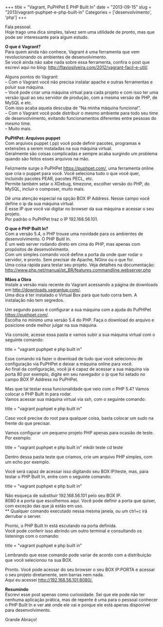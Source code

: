 +++
title = "Vagrant, PuPHPet E PHP Built In"
date = "2013-09-15"
slug = "2013/vagrant-puphpet-e-php-built-in"
Categories = ['desenvolvimento', 'php']
+++

<p>Fala pessoal.<br/>
Hoje trago uma dica simples, talvez sem uma utilidade de pronto, mas que pode ser interessante para algum estudo.</p>

<p><strong>O que é Vagrant?</strong><br/>
Para quem ainda não conhece, Vagrant é uma ferramenta que vem revolucionando os ambientes de desenvolvimento.<br/>
Se você ainda não sabe nada sobre essa ferramenta, confira o post que escrevi aqui no blog: <a href="http://flaviosilveira.com/2012/vagrant-facil-e-util/">http://flaviosilveira.com/2012/vagrant-facil-e-util/</a>.</p>

<!--more-->


<p>Alguns pontos do Vagrant:<br/>
&#8211; Com o Vagrant você não precisa instalar apache e outras ferramentas e poluir sua máquina.<br/>
&#8211; Você pode criar uma máquina virtual para cada projeto e com isso ter uma versão igual ao seu servidor de produção, com a mesma versão de PHP, de MySQL e etc.<br/>
Com isso acaba aquela desculpa de &#8220;Na minha máquina funciona!&#8221;.<br/>
&#8211; Com o Vagrant você pode distribuir o mesmo ambiente para todo seu time de desenvolvimento, evitando funcionamentos diferentes entre pessoas do mesmo time.<br/>
&#8211; Muito mais.</p>

<p><strong>PuPHPet: Arquivos puppet</strong><br/>
Com arquivos puppet (.pp) você pode definir pacotes, programas e extensões a serem instaladas na sua máquina virtual.<br/>
Geralmente são coisas complicadas e sempre acaba surgindo um problema quando são feitos esses arquivos na mão.</p>

<p>Felizmente surge o PuPHPet <a href="https://puphpet.com/">https://puphpet.com/</a>, uma ferramenta online que cria o puppet para você. Você seleciona tudo o que você quer, incluindo pacotes PEAR, pacotes PECL, etc.<br/>
Permite também setar o XDebug, timezone, escolher versão do PHP, do MySQL, incluir o composer, muito mais.</p>

<p>Dê uma atenção especial na opção BOX IP Address. Nesse campo você define o ip da sua máquina virtual.<br/>
É esse IP que você vai digitar no browser da sua máquina e acessar o seu projeto.<br/>
Por padrão o PuPHPet traz o IP 192.168.56.101.</p>

<p><strong>O que é PHP Built In?</strong><br/>
Com a versão 5.4, o PHP trouxe uma novidade para os ambientes de desenvolvimento. O PHP Buitl In.<br/>
É um web server rodando direto em cima do PHP, mas apenas com propósitos de desenvolvimento.<br/>
Com um simples comando você define a porta da onde quer rodar o servidor, e pronto. Sem precisar de Apache, NGinx ou o que for.<br/>
Uma coisa rápida para testar seu projeto. Veja detalhes na documentação: <a href="http://www.php.net/manual/pt_BR/features.commandline.webserver.php">http://www.php.net/manual/pt_BR/features.commandline.webserver.php</a></p>

<p><strong>Mãos a Obra</strong><br/>
Instale a versão mais recente do Vagrant acessando a página de downloads em <a href="http://downloads.vagrantup.com/">http://downloads.vagrantup.com/</a>.<br/>
Uma dica é ter instalado o Virtual Box para que tudo corra bem. A instalação não tem segredos.</p>

<p>Um segundo passo é configurar a sua máquina com a ajuda do PuPHPet <a href="https://puphpet.com/">https://puphpet.com/</a>.<br/>
Escolha no mínimo uma versão 5.4 do PHP. Faça o download do arquivo e posicione onde melhor julgar na sua máquina.</p>

<p>Via console, acesse essa pasta e vamos subir a sua máquina virtual com o seguinte comando:</p>

title = "vagrant puphpet e php built in"
</pre>


<p>Esse comando irá fazer o download de tudo que você selecionou de configuração via PuPHPet e deixar a máquina online para você.<br/>
Ao final da configuração, você já é capaz de acessar a sua máquina via porta 80 por exemplo, digite em seu navegador o ip que foi setado no campo BOX IP Address no PuPHPet.</p>

<p>Mas que tal testar essa funcionalidade que veio com o PHP 5.4? Vamos colocar o PHP Built In para rodar.<br/>
Vamos acessar sua máquina virtual via ssh, com o seguinte comando:</p>

title = "vagrant puphpet e php built in"
</pre>


<p>Caso você precise do root para qualquer coisa, basta colocar um sudo na frente do que precisar.</p>

<p>Vamos configurar um pequeno projeto PHP apenas para ocasião de teste. Por exemplo:</p>

title = "vagrant puphpet e php built in"
mkdir teste
cd teste
</pre>


<p>Dentro dessa pasta teste que criamos, crie um arquivo PHP simples, com um echo por exemplo.</p>

<p>Você será capaz de acessar isso digitando seu BOX IP/teste, mas, para testar o PHP Built In, entre com o seguinte comando:</p>

title = "vagrant puphpet e php built in"
</pre>


<p>Não esqueça de substituir 192.168.56.101 pelo seu BOX IP.<br/>
8080 é a porta que escolhemos aqui. Você pode definir a porta que quiser, com exceção das que já estão em uso.<br/>
** Qualquer comando executado nessa mesma janela, ou um ctrl+c irá derrubar o server.</p>

<p>Pronto, o PHP Built In está escutando na porta definida.<br/>
Você pode conferir isso abrindo um outro terminal e consultando os listenings com o comando:</p>

title = "vagrant puphpet e php built in"
</pre>


<p>Lembrando que esse comando pode variar de acordo com a distribuição que você selecionou na sua BOX.</p>

<p>Pronto. Você pode acessar do seu browser o seu BOX IP:PORTA e acessar o seu projeto diretamente, sem barras nem nada.<br/>
Aqui eu acessei <a href="http://192.168.56.101:8080/.">http://192.168.56.101:8080/.</a></p>

<p><strong>Resumindo</strong><br/>
Escrevi esse post apenas como curiosidade. Sei que ele pode não ter nenhuma aplicação prática, mas de repente é uma para o pessoal conhecer o PHP Built In e ver até onde ele vai e porque ele está apenas disponível para desenvolvimento.</p>

<p>Grande Abraço!</p>
